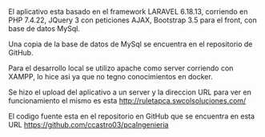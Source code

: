 El aplicativo esta basado en el framework LARAVEL 6.18.13, corriendo en PHP 7.4.22, JQuery 3 con peticiones AJAX,
Bootstrap 3.5 para el front, con base de datos MySql.

Una copia de la base de datos de MySql se encuentra en el repositorio de GitHub.

Para el desarrollo local se utilizo apache como server corriendo con XAMPP, lo hice asi ya que no tegno conocimientos en docker.

Se hizo el upload del aplicativo a un server y la direccion URL para ver en funcionamiento el mismo es esta
http://ruletapca.swcolsoluciones.com/

El codigo fuente esta en el repositorio en GitHub que se encuentra en esta URL
https://github.com/ccastro03/pcaIngenieria